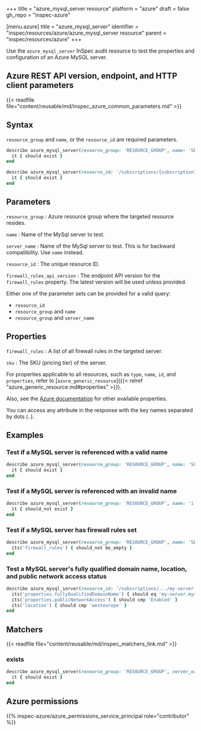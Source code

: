+++
title = "azure_mysql_server resource"
platform = "azure"
draft = false
gh_repo = "inspec-azure"

[menu.azure]
title = "azure_mysql_server"
identifier = "inspec/resources/azure/azure_mysql_server resource"
parent = "inspec/resources/azure"
+++

Use the `azure_mysql_server` InSpec audit resource to test the properties and configuration of an Azure MySQL server.

## Azure REST API version, endpoint, and HTTP client parameters

{{< readfile file="content/reusable/md/inspec_azure_common_parameters.md" >}}

## Syntax

`resource_group` and `name`, or the `resource_id` are required parameters.

```ruby
describe azure_mysql_server(resource_group: 'RESOURCE_GROUP', name: 'SERVER_NAME') do
  it { should exist }
end
```

```ruby
describe azure_mysql_server(resource_id: '/subscriptions/{subscriptionId}/resourceGroups/{resourceGroup}/providers/Microsoft.DBforMySQL/servers/{serverName}') do
  it { should exist }
end
```

## Parameters

`resource_group`
: Azure resource group where the targeted resource resides.

`name`
: Name of the MySql server to test.

`server_name`
: Name of the MySql server to test. This is for backward compatibility. Use `name` instead.

`resource_id`
: The unique resource ID.

`firewall_rules_api_version`
: The endpoint API version for the `firewall_rules` property. The latest version will be used unless provided.

Either one of the parameter sets can be provided for a valid query:

- `resource_id`
- `resource_group` and `name`
- `resource_group` and `server_name`

## Properties

`firewall_rules`
: A list of all firewall rules in the targeted server.

`sku`
: The SKU (pricing tier) of the server.

For properties applicable to all resources, such as `type`, `name`, `id`, and `properties`, refer to [`azure_generic_resource`]({{< relref "azure_generic_resource.md#properties" >}}).

Also, see the [Azure documentation](https://docs.microsoft.com/en-us/rest/api/mysql/singleserver/servers(2017-12-01)/get) for other available properties.

You can access any attribute in the response with the key names separated by dots (`.`).

## Examples

### Test if a MySQL server is referenced with a valid name

```ruby
describe azure_mysql_server(resource_group: 'RESOURCE_GROUP', name: 'SERVER_NAME') do
  it { should exist }
end
```

### Test if a MySQL server is referenced with an invalid name

```ruby
describe azure_mysql_server(resource_group: 'RESOURCE_GROUP', name: 'i-dont-exist') do
  it { should_not exist }
end
```

### Test if a MySQL server has firewall rules set

```ruby
describe azure_mysql_server(resource_group: 'RESOURCE_GROUP', name: 'SERVER_NAME') do
  its('firewall_rules') { should_not be_empty }
end
```

### Test a MySQL server's fully qualified domain name, location, and public network access status

```ruby
describe azure_mysql_server(resource_id: '/subscriptions/.../my-server') do
  its('properties.fullyQualifiedDomainName') { should eq 'my-server.mysql.database.azure.com' }
  its('properties.publicNetworkAccess') { should cmp 'Enabled' }
  its('location') { should cmp 'westeurope' }
end
```

## Matchers

{{< readfile file="content/reusable/md/inspec_matchers_link.md" >}}

### exists

```ruby
describe azure_mysql_server(resource_group: 'RESOURCE_GROUP', server_name: 'SERVER_NAME-1') do
  it { should exist }
end
```

## Azure permissions

{{% inspec-azure/azure_permissions_service_principal role="contributor" %}}
